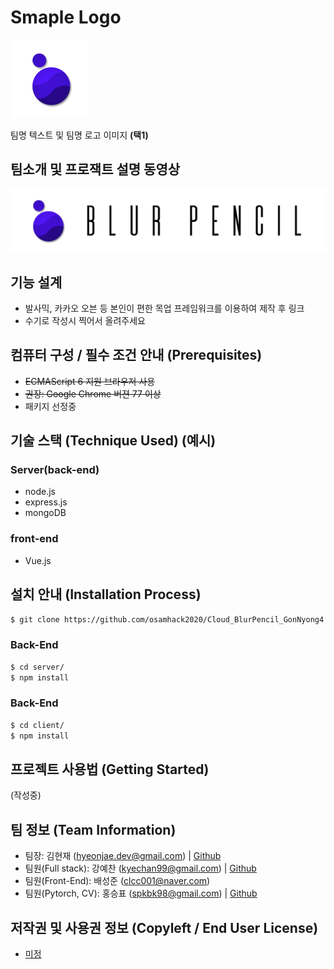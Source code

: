 # Smaple Logo
![Logo](./logo(125x125).png)

팀명 텍스트 및 팀명 로고 이미지 **(택1)**

## 팀소개 및 프로잭트 설명 동영상
![Watch the video](./title.png)

## 기능 설계
 - 발사믹, 카카오 오븐 등 본인이 편한 목업 프레임워크를 이용하여 제작 후 링크 
 - 수기로 작성시 찍어서 올려주세요

## 컴퓨터 구성 / 필수 조건 안내 (Prerequisites)
* ~~ECMAScript 6 지원 브라우저 사용~~
* ~~권장: Google Chrome 버젼 77 이상~~
* 패키지 선정중

## 기술 스택 (Technique Used) (예시)
### Server(back-end)
 - node.js
 - express.js
 - mongoDB
 
### front-end
 -  Vue.js

## 설치 안내 (Installation Process)
```bash
$ git clone https://github.com/osamhack2020/Cloud_BlurPencil_GonNyong4.git
```
### Back-End
```bash
$ cd server/
$ npm install
```
### Back-End
```bash
$ cd client/
$ npm install
```

## 프로젝트 사용법 (Getting Started)
(작성중)

## 팀 정보 (Team Information)
- 팀장: 김현재 (hyeonjae.dev@gmail.com) | [Github](https://github.com/hughesgoon)
- 팀원(Full stack): 강예찬 (kyechan99@gmail.com) | [Github](https://github.com/kyechan99) 
- 팀원(Front-End): 배성준 (clcc001@naver.com)
- 팀원(Pytorch, CV): 홍승표 (spkbk98@gmail.com) | [Github](https://github.com/seungpyo) 

## 저작권 및 사용권 정보 (Copyleft / End User License)
 * [미정](https://github.com/osamhack2020/Cloud_BlurPencil_GonNyong4/blob/master/license.md)
